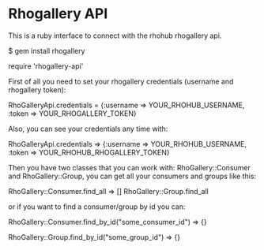 Rhogallery API
==================
This is a ruby interface to connect with the rhohub rhogallery api. 
  
  $ gem install rhogallery
  
  require 'rhogallery-api'

First of all you need to set your rhogallery credentials (username and rhogallery token):

  RhoGalleryApi.credentials = {:username => YOUR_RHOHUB_USERNAME, :token => YOUR_RHOGALLERY_TOKEN}

Also, you can see your credentials any time with:

  RhoGalleryApi.credentials
  => {:username => YOUR_RHOHUB_USERNAME, :token => YOUR_RHOHUB_RHOGALLERY_TOKEN}
  
Then you have two classes that you can work with: RhoGallery::Consumer and RhoGallery::Group, 
you can get all your consumers and groups like this:

  RhoGallery::Consumer.find_all
  => []
  RhoGallery::Group.find_all
  
or if you want to find a consumer/group by id you can:
  
  RhoGallery::Consumer.find_by_id("some_consumer_id")
  => {}
  
  RhoGallery::Group.find_by_id("some_group_id")
  => {}
  
